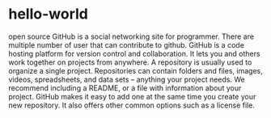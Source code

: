 # hello-world
open source
GitHub is a social networking site for programmer.
There are multiple number of user that can contribute to github.
GitHub is a code hosting platform for version control and collaboration. 
It lets you and others work together on projects from anywhere.
A repository is usually used to organize a single project.
Repositories can contain folders and files, images, videos, spreadsheets, and data sets – anything your project needs. 
We recommend including a README, or a file with information about your project. 
GitHub makes it easy to add one at the same time you create your new repository. 
It also offers other common options such as a license file.
